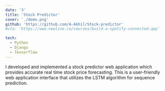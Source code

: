 ```yaml
---
date: '3'
title: 'Stock Predictor'
cover: './demo.png'
github: 'https://github.com/A-Akhil/Stock-predictor'
#cta: 'https://www.newline.co/courses/build-a-spotify-connected-app'

tech:
  - Python
  - Django
  - Tensorflow
---
```


I developed and implemented a stock predictor web application which provides accurate real time stock price forecasting. This is a user-friendly web application interface that utilizes the LSTM algorithm for sequence prediction.